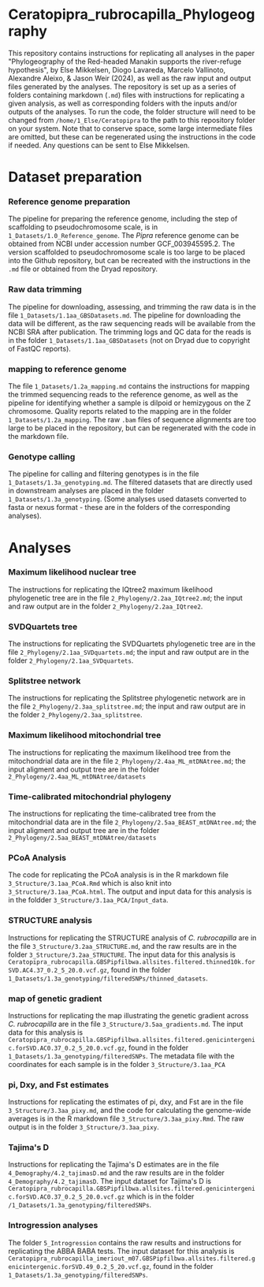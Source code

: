 # Ceratopipra_rubrocapilla_Phylogeography

This repository contains instructions for replicating all analyses in the paper "Phylogeography of the Red-headed Manakin supports the river-refuge hypothesis", by Else Mikkelsen, Diogo Lavareda, Marcelo Vallinoto, Alexandre Aleixo, & Jason Weir (2024), as well as the raw input and output files generated by the analyses. The repository is set up as a series of folders containing markdown (`.md`) files with instructions for replicating a given analysis, as well as corresponding folders with the inputs and/or outputs of the analyses. To run the code, the folder structure will need to be changed from `/home/1_Else/Ceratopipra` to the path to this repository folder on your system. Note that to conserve space, some large intermediate files are omitted, but these can be regenerated using the instructions in the code if needed. Any questions can be sent to Else Mikkelsen.     

# Dataset preparation

### Reference genome preparation
The pipeline for preparing the reference genome, including the step of scaffolding to pseudochromosome scale, is in `1_Datasets/1.0_Reference_genome`. The *Pipra* reference genome can be obtained from NCBI under accession number GCF_003945595.2. The version scaffolded to pseudochromosome scale is too large to be placed into the Github repository, but can be recreated with the instructions in the `.md` file or obtained from the Dryad repository.

### Raw data trimming
The pipeline for downloading, assessing, and trimming the raw data is in the file `1_Datasets/1.1aa_GBSDatasets.md`. The pipeline for downloading the data will be different, as the raw sequencing reads will be available from the NCBI SRA after publication. The trimming logs and QC data for the reads is in the folder `1_Datasets/1.1aa_GBSDatasets` (not on Dryad due to copyright of FastQC reports).

### mapping to reference genome
The file `1_Datasets/1.2a_mapping.md` contains the instructions for mapping the trimmed sequencing reads to the reference genome, as well as the pipeline for identifying whether a sample is dilpoid or hemizygous on the Z chromosome. Quality reports related to the mapping are in the folder `1_Datasets/1.2a_mapping`. The raw `.bam` files of sequence alignments are too large to be placed in the repository, but can be regenerated with the code in the markdown file.  

### Genotype calling  
The pipeline for calling and filtering genotypes is in the file `1_Datasets/1.3a_genotyping.md`. The filtered datasets that are directly used in downstream analyses are placed in the folder `1_Datasets/1.3a_genotyping`. (Some analyses used datasets converted to fasta or nexus format - these are in the folders of the corresponding analyses).      

# Analyses

### Maximum likelihood nuclear tree
The instructions for replicating the IQtree2 maximum likelihood phylogenetic tree are in the file `2_Phylogeny/2.2aa_IQtree2.md`; the input and raw output are in the folder `2_Phylogeny/2.2aa_IQtree2`.  

### SVDQuartets tree
The instructions for replicating the SVDQuartets phylogenetic tree are in the file `2_Phylogeny/2.1aa_SVDquartets.md`; the input and raw output are in the folder `2_Phylogeny/2.1aa_SVDquartets`.  

### Splitstree network
The instructions for replicating the Splitstree phylogenetic network are in the file `2_Phylogeny/2.3aa_splitstree.md`; the input and raw output are in the folder `2_Phylogeny/2.3aa_splitstree`.  

### Maximum likelihood mitochondrial tree
The instructions for replicating the maximum likelihood tree from the mitochondrial data are in the file `2_Phylogeny/2.4aa_ML_mtDNAtree.md`; the input aligment and output tree are in the folder `2_Phylogeny/2.4aa_ML_mtDNAtree/datasets`

### Time-calibrated mitochondrial phylogeny
The instructions for replicating the time-calibrated tree from the mitochondrial data are in the file `2_Phylogeny/2.5aa_BEAST_mtDNAtree.md`; the input aligment and output tree are in the folder `2_Phylogeny/2.5aa_BEAST_mtDNAtree/datasets`

### PCoA Analysis
The code for replicating the PCoA analysis is in the R markdown file `3_Structure/3.1aa_PCoA.Rmd` which is also knit into `3_Structure/3.1aa_PCoA.html`. The output and input data for this analysis is in the foldder `3_Structure/3.1aa_PCA/Input_data`.

### STRUCTURE analysis  
Instructions for replicating the STRUCTURE analysis of *C. rubrocapilla* are in the file `3_Structure/3.2aa_STRUCTURE.md`, and the raw results are in the folder `3_Structure/3.2aa_STRUCTURE`. The input data for this analysis is `Ceratopipra_rubrocapilla.GBSPipfilbwa.allsites.filtered.thinned10k.forSVD.AC4.37_0.2_5_20.0.vcf.gz`, found in the folder `1_Datasets/1.3a_genotyping/filteredSNPs/thinned_datasets`.  

### map of genetic gradient  
Instructions for replicating the map illustrating the genetic gradient across *C. rubrocapilla* are in the file `3_Structure/3.5aa_gradients.md`. The input data for this analysis is `Ceratopipra_rubrocapilla.GBSPipfilbwa.allsites.filtered.genicintergenic.forSVD.AC0.37_0.2_5_20.0.vcf.gz`, found in the folder `1_Datasets/1.3a_genotyping/filteredSNPs`. The metadata file with the coordinates for each sample is in the folder `3_Structure/3.1aa_PCA`   

### pi, Dxy, and Fst estimates
Instructions for replicating the estimates of pi, dxy, and Fst are in the file `3_Structure/3.3aa_pixy.md`, and the code for calculating the genome-wide averages is in the R markdown file `3_Structure/3.3aa_pixy.Rmd`. The raw output is in the folder `3_Structure/3.3aa_pixy`.    

### Tajima's D
Instructions for replicating the Tajima's D estimates are in the file `4_Demography/4.2_tajimasD.md` and the raw results are in the folder `4_Demography/4.2_tajimasD`.  The input dataset for Tajima's D is `Ceratopipra_rubrocapilla.GBSPipfilbwa.allsites.filtered.genicintergenic.forSVD.AC0.37_0.2_5_20.0.vcf.gz` which is in the folder `/1_Datasets/1.3a_genotyping/filteredSNPs`.  

### Introgression analyses
The folder `5_Introgression` contains the raw results and instructions for replicating the ABBA BABA tests. The input dataset for this analysis is `Ceratopipra_rubrocapilla_imeriout_m07.GBSPipfilbwa.allsites.filtered.genicintergenic.forSVD.49_0.2_5_20.vcf.gz`, found in the folder `1_Datasets/1.3a_genotyping/filteredSNPs`.  